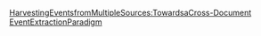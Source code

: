[HarvestingEventsfromMultipleSources:TowardsaCross-Document EventExtractionParadigm](https://aclanthology.org/2024.findings-acl.114.pdf)
